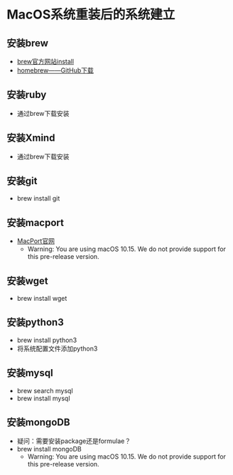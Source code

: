 # MacOS系统重装后的系统建立

## 安装brew
 
 * [brew官方网站install](https://brew.sh)
 * [homebrew——GitHub下载](https://github.com/Homebrew/brew)
## 安装ruby
 * 通过brew下载安装
## 安装Xmind
 * 通过brew下载安装
## 安装git
 * brew install git

## 安装macport
 * [MacPort官网](https://www.macports.org/install.php)
   *  Warning: You are using macOS 10.15.
We do not provide support for this pre-release version.
## 安装wget
 * brew install wget
## 安装python3
 * brew install python3
 * 将系统配置文件添加python3
## 安装mysql
 * brew search mysql
 * brew install mysql
## 安装mongoDB
 * 疑问：需要安装package还是formulae？
 * brew install mongoDB
   * Warning: You are using macOS 10.15.
We do not provide support for this pre-release version.
## 

